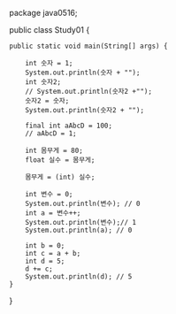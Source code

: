 package java0516;

public class Study01 {

	public static void main(String[] args) {

		int 숫자 = 1;
		System.out.println(숫자 + "");
		int 숫자2;
		// System.out.println(숫자2 +"");
		숫자2 = 숫자;
		System.out.println(숫자2 + "");

		final int aAbcD = 100;
		// aAbcD = 1;

		int 몸무게 = 80;
		float 실수 = 몸무게;

		몸무게 = (int) 실수;

		int 변수 = 0;
		System.out.println(변수); // 0
		int a = 변수++;
		System.out.println(변수);// 1
		System.out.println(a); // 0

		int b = 0;
		int c = a + b;
		int d = 5;
		d += c;
		System.out.println(d); // 5
	}

}
